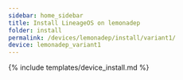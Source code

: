 ```yaml
---
sidebar: home_sidebar
title: Install LineageOS on lemonadep
folder: install
permalink: /devices/lemonadep/install/variant1/
device: lemonadep_variant1
---
```

{% include templates/device_install.md %}
